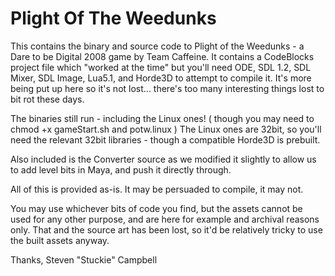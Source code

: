 Plight Of The Weedunks
======================

This contains the binary and source code to Plight of the Weedunks - a Dare to be Digital 2008 game by Team Caffeine.
It contains a CodeBlocks project file which "worked at the time" but you'll need ODE, SDL 1.2, SDL Mixer, SDL Image, Lua5.1, and Horde3D to attempt to compile it.
It's more being put up here so it's not lost... there's too many interesting things lost to bit rot these days.

The binaries still run - including the Linux ones! ( though you may need to chmod +x gameStart.sh and potw.linux )
The Linux ones are 32bit, so you'll need the relevant 32bit libraries - though a compatible Horde3D is prebuilt.

Also included is the Converter source as we modified it slightly to allow us to add level bits in Maya, and push it directly through.

All of this is provided as-is.
It may be persuaded to compile, it may not.

You may use whichever bits of code you find, but the assets cannot be used for any other purpose, and are here for example and archival reasons only.
That and the source art has been lost, so it'd be relatively tricky to use the built assets anyway.

Thanks,
Steven "Stuckie" Campbell
